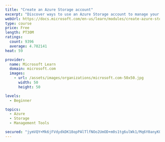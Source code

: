 ```yaml
---
title: "Create an Azure Storage account"
excerpt: "Discover ways to use an Azure Storage account to manage your data for billing, access, and storage location of your blobs, files, queues, and tables."
webUrl: https://docs.microsoft.com/en-us/learn/modules/create-azure-storage-account/
type: course
price: Free
length: PT30M
ratings:
  count: 9396
  average: 4.782141
heat: 59

provider:
  name: Microsoft Learn
  domain: microsoft.com
  images:
    - url: /assets/images/organizations/microsoft.com-50x50.jpg
      width: 50
      height: 50

levels:
  - Beginner

topics:
  - Azure
  - Storage
  - Management Tools

secured: "jymVQY+Mk6jFVdydkDK18opPAlTlfNOo2UmOD+m0s1tg6ulWk1/Mq6Y0anyKQvxh+3rwb+2wQpdN9wQgFl4PT66lQ3dFUJ1pLjrLHSCNtbzbAoMZAN8xv8kr6mhVIlrtVc6j3XnnRB6CncI8tHj4phqnnbvfyznd6piTNPmAMiWV9WQ/ZwjyDcsQ/T8nndnn2Iv2YmCwm3gONB1J4lX+9dZ65OAKKJ0DJHjr3My/nMmLBnwlfyE5TjaeeyaNG2AmLykS/fhHs/IS0W5bNeIQRIBdvfOpXcVU8khYp2ETRNbvjxvt4glWB7PvpDHVWVrqlxqaf+G6ATFZYuTe0IGHJ8FjlthgMx5ZE5hHqoPIaEx+keH+4ePCpqsry2CaOdM1Lbie6Ih1d6gEAnlYdut4IP7W5Chlxlofujx5hltAayg=;J0vb+uHBUJ32GWpDiIOoRw=="
---
```


